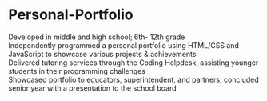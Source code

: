 # Personal-Portfolio
Developed in middle and high school; 6th- 12th grade </br>
Independently programmed a personal portfolio using HTML/CSS and JavaScript to showcase various projects & achievements </br>
Delivered tutoring services through the Coding Helpdesk, assisting younger students in their programming challenges</br>
Showcased portfolio to educators, superintendent, and partners; concluded senior year with a presentation to the school board
